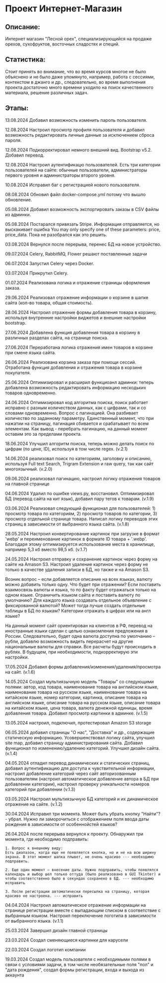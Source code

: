 <h1>Проект Интернет-Магазин</h1>
<h2>Описание:</h2>
<div>
    <p>Интернет магазин "Лесной орех", специализирующийся на продаже орехов, сухофруктов, восточных сладостях и специй.</p>
</div>
<h2>Статистика:</h2>
<div>
<p>Стоит принять во внимание, что во время курсов многое не было объяснено и не было даже упомянуто, например, работа с сессиями, контекстом в джанго и др., следовательно, во время выполнения проекта достаточно много времени уходило на поиск качественного материала, решение различных задач.
</p>
</div>
<h2>Этапы:</h2>
<div>
    <p>13.08.2024 Добавил возможность изменить пароль пользователя.</p>
    <p>12.08.2024 Настроил просмотр профиля пользователя и добавил возможность редактировать личные данные за исключением сброса пароля.</p>
    <p>12.08.2024 Подкорректировал немного внешний вид. Bootstrap v5.2. Добавил перевод.</p>
    <p>12.08.2024 Настроил аутентификацю пользователей. Есть три категории пользователей на сайте: обычные пользователи, администраторы первого уровня и администраторы второго уровня.</p>
    <p>10.08.2024 Исправил баг с регистрацией нового пользователя.</p>
    <p>08.08.2024 Обновил файл docker-compose.yml потому что вышло обновление.</p>
    <p>05.08.2024 Добавил возможность экспортировать заказы в CSV файлы из админки.</p>
    <p>05.08.2024 Постарался привязать Stripe. Информация отправляется, но выскакивает ошибка You may only specify one of these parameters: price, price_data. Пока не разобрался как это решить.</p>
    <p>03.08.2024 Вернулся после перерыва, перенес БД на новое устройство.</p>
    <p>09.07.2024 Celery, RabbitMQ, Flower решают поставленные задачи</p>
    <p>06.07.2024 Запустил Celery через Docker.</p>
    <p>03.07.2024 Прикрутил Celery.</p>
    <p>01.07.2024 Реализована логика и отражение страницы оформления заказа.</p>
    <p>29.06.2024 Реализовал отражение информации о корзине в шапке сайта (кол-во товара, общая стоимость).</p>
    <p>28.06.2024 Настроил отражение формы добавления товара в корзину, используя внутренние настройки виджетов и внешние настройки bootstrap.</p>
    <p>27.06.2024 Добавлена функция добавления товара в корзину в различных разделах сайта, на странице поиска.</p>
    <p>27.06.2024 Переработана логика отражения имен товаров в корзине при смене языка сайта.</p>
    <p>26.06.2024 Реализована корзина заказа при помощи сессий. Отработана функция добавления и отражения товара в корзине покупателя.</p>
    <p>25.06.2024 Оптимизировал и расширил функциоанл админки: теперь добавлена возможность редактировать информацию нескодьких товаров одновременно.</p>
    <p>24.06.2024 Оптимизировал код алгоритма поиска, поиск работает исправно с разным количеством данных, как с цифрами, так и со словами одновременно. Вопрос с пагинацией. Она разбивает количество по заданному параметру. Единственный момент, что при нажатии на страницу, пагинация сбивается и срабатывает по всем элементам. Как вывод - перебрать пагинацию, на данный момент оставим это за пределами проекта.</p>
    <p>18.06.2024 Улучшил алгоритм поиска, теперь можно делать поиск по цифрам (по цене, ID), используя в том числе regex. (v.2.1)</p>
    <p>14.06.2024 реализовал поиск по категориям, заголовку и описанию, используя Full text Search, Trigram Extension и raw query, так как сайт многоязычный. (v.2.0)</p>
    <p>09.06.2024 реализовал пагинацию, настроил логику отражения товаров на главной странице</p>
    <p>04.06.2024 Удалил по ошибке views.py, восстановил. Оптимизировал БД (перевод сайта на кит язык), добавил пару тегов к товарам. (v.1.9)</p>
    <p>03.06.2024 Реализовал следующий функционал для пользователей: 1) просмотр товара по категориям, 2) просмотр товаров по категории, 3) просмотр отдельной странице товара. Написал логику переводов этих страниц в зависимости от выбранного языка сайта. (v.1.8)</p>
    <p>28.05.2024 Настроил конвертирование картинок при загрузке в формат 'webp' и переименование картинок в формате ID товара + '.webp'. Благодаря этому оптимизируется использование места в хранилище, например 5,3 кб вместо 98,5 кб. (v.1.7)</p>
    <p>24.05.2024 Настроил отправку и сохранение картинок через форму на сайте на Amason S3. Настроил удаление картинок через форму не только в качестве удаления записи в БД, но также и на Amason S3.</p>
    <p>Возник вопрос – если добавляется описание на всех языках, валюту можно добавить только одну. Что будет при отражении? Если поставить взаимосвязь валюты и языка, то по факту будет отражаться только на одном языке. Ограничить языком сайта и поставить валюту по умолчанию? Для каждого языка создавать отдельное объявление с фиксированной валютой? Может тогда лучше создать отдельные таблицы в БД по языкам?
    Категории отражать в цифрах или на англ языке?
    </p>
    <p>На данный момент сайт ориентирован на клиентов в РФ, перевод на иностранные языки сделан с целью ознакомления предложения в России. Следовательно, будет одна валюта доступна по умолчанию – рубли, добавлю возможность видеть перерасчет на другие национальные валюты для справки. Все расчеты будут происходить в рублях. В будущем, при необходимости, подкорректирую эти настройки.</p>
    </p>
    <p>17.05.2024 Добавил формы добавления/изменения/удаления/просмотра на сайт. (v.1.6)</p>
    <p>14.05.2024 Создал мультиязычную модель "Товары" со следующими полями: автор, код товара, наименование товара на английском языке, наименование товара на русском языке, наименование товара на китайском языке, номер категории, картинка, описание товара на английском языке, описание товара на русском языке, описание товара на китайском языке, цена товара, валюта денежной единицы, время добавления товара. Добавил просмотр картинки в админке. (v.1.5)</p>
    <p>13.05.2024 настроил, подключил, протестировал Amazon S3 storage</p>
    <p>06.05.2024 добавил страницы "О нас", "Доставка" и др., содержащие статическую информацию. Усовершенствовал логику сайта, улучшил site map, добавил страницу администрирования сайта. Добавил функционал по изменению/удалению категорий. Улучшил дизайн сайта. (v.1.4)</p>
    <p>04.05.2024 отладил перевод динамических и статических страниц, добавил аутентификацию для доступа к чувствительной информации, настроил добавление категорий через сайт авторизованным пользователям (настроил автоматическое добавление автора в БД при добавлении категории), настроил проверку уникальности номеров категорий при добавлении (v.1.3)</p>
    <p>03.05.2024 Настроил мультиязычную БД категорий и их динамическое отражение на сайте. (v.1.2)</p>
    <p>30.04.2024 Исправил три момента. Может быть убрать кнопку "Найти"? - убрал. Нужно ли заморочиться с отображением поля ввода даты рождения в зависимости от особеннойстей языков?</p>
    <p>26.04.2024 после перерыва вернулся к проекту. Обнаружил три момента, где необходимо подправить: 
    
    1. Вопрос к внешнему виду:
    Есть диапазон, когда еще не появляется кнопка, но и не на всю ширину экрана. В этот момент шапка плывет, не очень красиво --- необходимо подправить.
    
    2. Eще один момент – внесение даты. Нужно подправить, чтобы появлялся календарь и выбор шел только оттуда (было реализовано в GUI Tkinter) и чтобы соответственно было в секундах сохранено в БД. --- необходимо исправить
    
    3. После регистрации автоматически пересылка на страницу, которая красиво не настроена. --- исправить
</p>
    <p>04.04.2024 Настроил автоматическое отражение информации на странице регистрации вместе с выпадающим списком в соответствие с выбранным языком. Настроил переключение логотипа в зависимости от выбранного языка. (v.1.1)</p>
    <p>25.03.2024 Завершил дизайн главной страницы</p>
    <p>23.03.2024 Создал сменяющиеся картинки для карусели</p>
    <p>22.03.2024 Создал логотип компании</p>
    <p>19.03.2024 Создал модель пользователя с необходимыми полями в связи с условиями задачи, в том числе необязательные поля "пол" и "дата рождения", создал формы регистрации, входа и выхода из аккаунта</p>
</div>
<div>
    <p></p>
    <p></p>
</div>